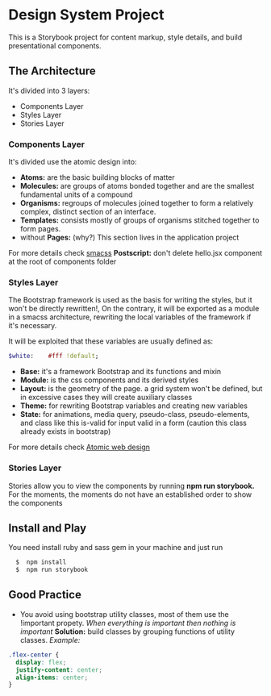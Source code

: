 # Design System Project

This is a Storybook project for content markup, style details, and build presentational components.

## The Architecture

It's divided into 3 layers:

- Components Layer
- Styles Layer
- Stories Layer

### Components Layer

It's divided use the atomic design into:

- **Atoms:** are the basic building blocks of matter
- **Molecules:** are groups of atoms bonded together and are the smallest fundamental units of a compound
- **Organisms:** regroups of molecules joined together to form a relatively complex, distinct section of an interface.
- **Templates:** consists mostly of groups of organisms stitched together to form pages.
- without **Pages:** (why?) This section lives in the application project

For more details check [smacss](https://bradfrost.com/blog/post/atomic-web-design/)
**Postscript:** don't delete hello.jsx component at the root of components folder

### Styles Layer

The Bootstrap framework is used as the basis for writing the styles, but it won't be directly rewritten!, On the contrary, it will be exported as a module in a smacss architecture, rewriting the local variables of the framework if it's necessary.

It will be exploited that these variables are usually defined as:

```sass
$white:    #fff !default;
```

- **Base:** it's a framework Bootstrap and its functions and mixin
- **Module:** is the css components and its derived styles
- **Layout:** is the geometry of the page. a grid system won't be defined, but in excessive cases they will create auxiliary classes
- **Theme:** for rewriting Bootstrap variables and creating new variables
- **State:** for animations, media query, pseudo-class, pseudo-elements, and class like this is-valid for input valid in a form (caution this class already exists in bootstrap)

For more details check [Atomic web design](http://smacss.com/)

### Stories Layer

Stories allow you to view the components by running **npm run storybook.** For the moments, the moments do not have an established order to show the components

## Install and Play

You need install ruby and sass gem in your machine and just run

```sh
  $  npm install
  $  npm run storybook
```

## Good Practice

- You avoid using bootstrap utility classes, most of them use the !important propety.
  _When everything is important then nothing is important_
  **Solution:** build classes by grouping functions of utility classes. _Example:_

```css
.flex-center {
  display: flex;
  justify-content: center;
  align-items: center;
}
```
